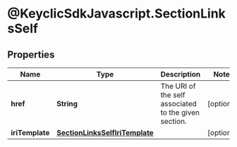 # @KeyclicSdkJavascript.SectionLinksSelf

## Properties
Name | Type | Description | Notes
------------ | ------------- | ------------- | -------------
**href** | **String** | The URI of the self associated to the given section. | [optional] 
**iriTemplate** | [**SectionLinksSelfIriTemplate**](SectionLinksSelfIriTemplate.md) |  | [optional] 



